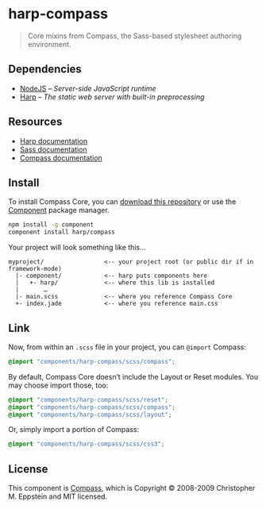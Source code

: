 # harp-compass

> Core mixins from Compass, the Sass-based stylesheet authoring environment.

## Dependencies

* [NodeJS](http://nodejs.org/) – _Server-side JavaScript runtime_
* [Harp](http://harpjs.com/) – _The static web server with built-in preprocessing_

## Resources

* [Harp documentation](http://harpjs.com/docs)
* [Sass documentation](http://sass-lang.com/documentation/file.SASS_REFERENCE.html)
* [Compass documentation](http://compass-style.org/reference/compass/)

## Install

To install Compass Core, you can [download this repository](https://github.com/harp/compass/archive/master.zip) or use the [Component](http://component.io) package manager.

```bash
npm install -g component
component install harp/compass
```

Your project will look something like this…

```
myproject/                 <-- your project root (or public dir if in framework-mode)
  |- component/            <-- harp puts components here
  |   +- harp/             <-- where this lib is installed
  |       …
  |- main.scss             <-- where you reference Compass Core
  +- index.jade            <-- where you reference main.css
```

## Link

Now, from within an `.scss` file in your project, you can `@import` Compass:

```scss
@import "components/harp-compass/scss/compass";
```

By default, Compass Core doesn’t include the Layout or Reset modules. You may choose import those, too:

```scss
@import "components/harp-compass/scss/reset";
@import "components/harp-compass/scss/compass";
@import "components/harp-compass/scss/layout";
```

Or, simply import a portion of Compass:

```scss
@import "components/harp-compass/scss/css3";
```

## License

This component is [Compass](https://github.com/chriseppstein/compass), which is Copyright © 2008-2009 Christopher M. Eppstein and MIT licensed.
